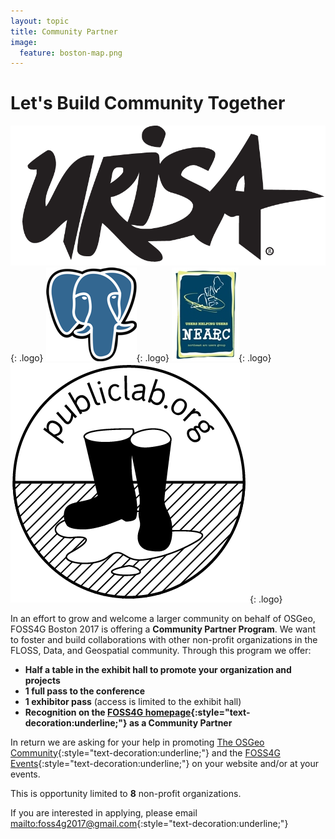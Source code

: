 ```yaml
---
layout: topic
title: Community Partner
image:
  feature: boston-map.png
---
```


# Let's Build Community Together

![URISA Logo](../images/partner_urisa_web.png){: .logo} ![PostgreSQL Logo](../images/partner_postgres_web.png){: .logo} ![NEARC Logo](../images/partner_nearc_web.jpg){: .logo} ![Public Lab Logo](../images/partner_publiclab_web.png){: .logo}

In an effort to grow and welcome a larger community on behalf of OSGeo, FOSS4G Boston 2017 is offering a **Community Partner Program**. We want to foster and build collaborations with other non-profit organizations in the FLOSS, Data, and Geospatial community. Through this program we offer:

-   **Half a table in the exhibit hall to promote your organization and projects**
-   **1 full pass to the conference**
-   **1 exhibitor pass** (access is limited to the exhibit hall)
-   **Recognition on the [FOSS4G homepage](<{{ site.baseurl }}/#sponsors>){:style="text-decoration:underline;"} as a Community Partner**

In return we are asking for your help in promoting [The OSGeo Community](http://www.osgeo.org){:style="text-decoration:underline;"} and the [FOSS4G Events](http://www.foss4g.org){:style="text-decoration:underline;"} on your website and/or at your events.

This is opportunity limited to **8** non-profit organizations.

If you are interested in applying, please email <mailto:foss4g2017@gmail.com>{:style="text-decoration:underline;"}
